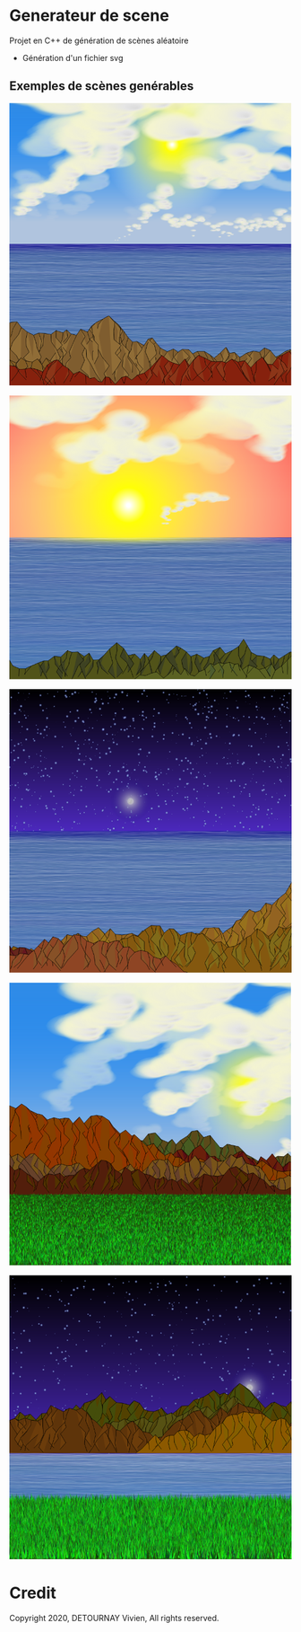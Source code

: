 # Generateur de scene

Projet en C++ de génération de scènes aléatoire

- Génération d'un fichier svg

## Exemples de scènes genérables

![](img/plan1.png)

![](img/plan2.png)

![](img/plan3.png)

![](img/plan4.png)

![](img/plan5.png)

# Credit

Copyright 2020, DETOURNAY Vivien, All rights reserved.
